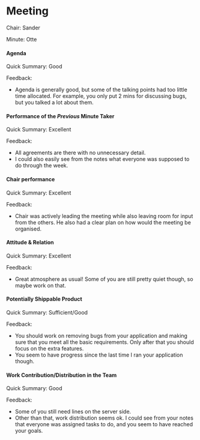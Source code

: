 # Meeting

Chair: Sander

Minute: Otte

#### Agenda

Quick Summary: Good

Feedback:

- Agenda is generally good, but some of the talking points had too little time allocated. For example, you only put 2 mins for discussing bugs, but you talked a lot about them.

#### Performance of the *Previous* Minute Taker

Quick Summary: Excellent

Feedback:

- All agreements are there with no unnecessary detail.
- I could also easily see from the notes what everyone was supposed to do through the week.


#### Chair performance

Quick Summary: Excellent

Feedback:

- Chair was actively leading the meeting while also leaving room for input from the others. He also had a clear plan on how would the meeting be organised.


#### Attitude & Relation

Quick Summary: Excellent

Feedback:

- Great atmosphere as usual! Some of you are still pretty quiet though, so maybe work on that.


#### Potentially Shippable Product

Quick Summary: Sufficient/Good

Feedback:

- You should work on removing bugs from your application and making sure that you meet all the basic requirements. Only after that you should focus on the extra features.
- You seem to have progress since the last time I ran your application though.


#### Work Contribution/Distribution in the Team

Quick Summary: Good

Feedback:

- Some of you still need lines on the server side.
- Other than that, work distribution seems ok. I could see from your notes that everyone was assigned tasks to do, and you seem to have reached your goals.


